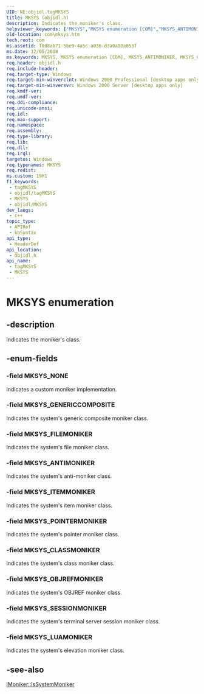 ```yaml
---
UID: NE:objidl.tagMKSYS
title: MKSYS (objidl.h)
description: Indicates the moniker's class.
helpviewer_keywords: ["MKSYS","MKSYS enumeration [COM]","MKSYS_ANTIMONIKER","MKSYS_CLASSMONIKER","MKSYS_FILEMONIKER","MKSYS_GENERICCOMPOSITE","MKSYS_ITEMMONIKER","MKSYS_LUAMONIKER","MKSYS_NONE","MKSYS_OBJREFMONIKER","MKSYS_POINTERMONIKER","MKSYS_SESSIONMONIKER","_com_MKSYS","com.mksys","objidl/MKSYS","objidl/MKSYS_ANTIMONIKER","objidl/MKSYS_CLASSMONIKER","objidl/MKSYS_FILEMONIKER","objidl/MKSYS_GENERICCOMPOSITE","objidl/MKSYS_ITEMMONIKER","objidl/MKSYS_LUAMONIKER","objidl/MKSYS_NONE","objidl/MKSYS_OBJREFMONIKER","objidl/MKSYS_POINTERMONIKER","objidl/MKSYS_SESSIONMONIKER"]
old-location: com\mksys.htm
tech.root: com
ms.assetid: f0d8ab71-5be9-4a5c-a036-d3a0a90a053f
ms.date: 12/05/2018
ms.keywords: MKSYS, MKSYS enumeration [COM], MKSYS_ANTIMONIKER, MKSYS_CLASSMONIKER, MKSYS_FILEMONIKER, MKSYS_GENERICCOMPOSITE, MKSYS_ITEMMONIKER, MKSYS_LUAMONIKER, MKSYS_NONE, MKSYS_OBJREFMONIKER, MKSYS_POINTERMONIKER, MKSYS_SESSIONMONIKER, _com_MKSYS, com.mksys, objidl/MKSYS, objidl/MKSYS_ANTIMONIKER, objidl/MKSYS_CLASSMONIKER, objidl/MKSYS_FILEMONIKER, objidl/MKSYS_GENERICCOMPOSITE, objidl/MKSYS_ITEMMONIKER, objidl/MKSYS_LUAMONIKER, objidl/MKSYS_NONE, objidl/MKSYS_OBJREFMONIKER, objidl/MKSYS_POINTERMONIKER, objidl/MKSYS_SESSIONMONIKER
req.header: objidl.h
req.include-header: 
req.target-type: Windows
req.target-min-winverclnt: Windows 2000 Professional [desktop apps only]
req.target-min-winversvr: Windows 2000 Server [desktop apps only]
req.kmdf-ver: 
req.umdf-ver: 
req.ddi-compliance: 
req.unicode-ansi: 
req.idl: 
req.max-support: 
req.namespace: 
req.assembly: 
req.type-library: 
req.lib: 
req.dll: 
req.irql: 
targetos: Windows
req.typenames: MKSYS
req.redist: 
ms.custom: 19H1
f1_keywords:
 - tagMKSYS
 - objidl/tagMKSYS
 - MKSYS
 - objidl/MKSYS
dev_langs:
 - c++
topic_type:
 - APIRef
 - kbSyntax
api_type:
 - HeaderDef
api_location:
 - Objidl.h
api_name:
 - tagMKSYS
 - MKSYS
---
```


# MKSYS enumeration


## -description

Indicates the moniker's class.

## -enum-fields

### -field MKSYS_NONE

Indicates a custom moniker implementation.

### -field MKSYS_GENERICCOMPOSITE

Indicates the system's generic composite moniker class.

### -field MKSYS_FILEMONIKER

Indicates the system's file moniker class.

### -field MKSYS_ANTIMONIKER

Indicates the system's anti-moniker class.

### -field MKSYS_ITEMMONIKER

Indicates the system's item moniker class.

### -field MKSYS_POINTERMONIKER

Indicates the system's pointer moniker class.

### -field MKSYS_CLASSMONIKER

Indicates the system's class moniker class.

### -field MKSYS_OBJREFMONIKER

Indicates the system's OBJREF moniker class.

### -field MKSYS_SESSIONMONIKER

Indicates the system's terminal server session moniker class.

### -field MKSYS_LUAMONIKER

Indicates the system's elevation moniker class.

## -see-also

<a href="/windows/desktop/api/objidl/nf-objidl-imoniker-issystemmoniker">IMoniker::IsSystemMoniker</a>

